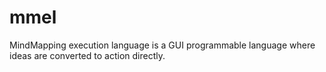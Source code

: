 # mmel
MindMapping execution language is a GUI programmable language where ideas are converted to action directly.
